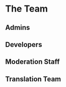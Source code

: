 # The Team

## Admins
<person
  avatar="https://cdn.discordapp.com/avatars/135923847147945985/a_070ba35184aeb8e92b12065333210d5d.png"
  imageClass="rounded"
  name="Coolguy3289"
  subtitle="SysAdmin">
  <PersonLink
    name="Website"
    icon="site"
    url="https://thegamingcorner.net"/>
  <PersonLink
    name="GitHub"
    icon="github"
    url="https://github.com/Coolguy3289"/>
  <PersonLink
    name="Twitter"
    icon="twitter"
    url="https://twitter.com/DJCoolguy3289"/>
</person>
<person
  avatar="https://avatars1.githubusercontent.com/u/16436920?s=2048&v=4"
  imageClass="rounded"
  name="Yooks"
  subtitle="Policy Manager"/>
## Developers
<person
  avatar="https://avatars2.githubusercontent.com/u/37413895?s=2048&v=4"
  imageClass="rounded"
  name="Yamboy"
  subtitle="Backend Developer"/>
<person
  avatar="https://snazzah.com/i/snazzah4r.png"
  imageClass="rounded"
  name="Snazzah"
  subtitle="Frontend Developer">
  <PersonLink
    name="Website"
    icon="site"
    url="https://snazzah.com/"/>
  <PersonLink
    name="GitHub"
    icon="github"
    url="https://github.com/Snazzah"/>
  <PersonLink
    name="Twitter"
    icon="twitter"
    url="https://twitter.com/Snazzah"/>
</person>

## Moderation Staff
<person 
  avatar="https://cdn.discordapp.com/avatars/129693097431924736/a_e5f8c34d381612f3c7db389ffb283067.png"
  imageClass="rounded"
  name="Mystic"
  subtitle="Moderator and Support Staff"/>
<person
  avatar="https://cdn.discordapp.com/avatars/162381280330121216/e48ef347c9026e48fff482a88ca7ba1d.png"
  imageClass="rounded"
  name="Clab"
  subtitle="Moderator and Support Staff"/>
<person
  avatar="https://cdn.discordapp.com/avatars/290384363076714496/c498c6ca571ecede3bd9f0abbbbcfa7c.png"
  imageClass="rounded"
  name="Techguy9078"
  subtitle="Moderator and Support Staff"/>

## Translation Team
<person name="kcSeb"/>
<person name="Saederup92"/>
<person name="Setrin"/>
<person name="dragon-kurve"/>
<person name="infinite-persistence"/>
<person name="Jerbod"/>
<person name="Lobo Metalurgico"/>
<person name="Mackan"/>
<person name="MercyMe"/>
<person name="Seadox"/>
